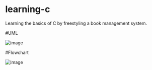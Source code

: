 ﻿# learning-c

Learning the basics of C by freestyling a book management system. 

#UML

![image](https://github.com/user-attachments/assets/dd1545b6-ef94-4646-ac31-4216c77aa8a9)

#Flowchart

![image](https://github.com/user-attachments/assets/943b1f69-dee4-4246-9bd8-f6e22227b185)
